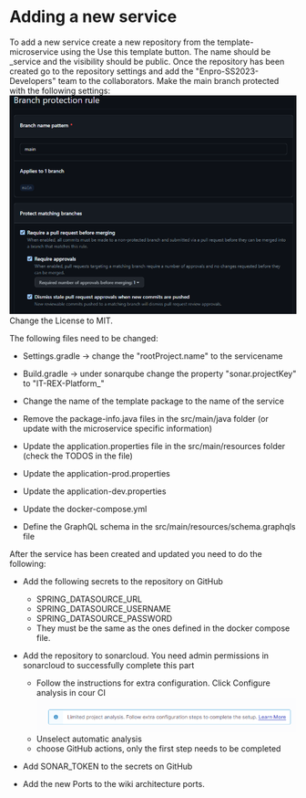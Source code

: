 # Adding a new service

To add a new service create a new repository from the template-microservice using the Use this template button. 
The name should be <servicename>_service and the visibility should be public.
Once the repository has been created go to the repository settings and add the "Enpro-SS2023-Developers" team to the collaborators. 
Make the main branch protected with the following settings:
![](/images/branch-protection-rules.png)
Change the License to MIT.

The following files need to be changed:

- Settings.gradle -> change the "rootProject.name" to the servicename
- Build.gradle -> under sonarqube change the property "sonar.projectKey" to "IT-REX-Platform_<servicename>"

- Change the name of the template package to the name of the service
- Remove the package-info.java files in the src/main/java folder (or update with the microservice specific information)
- Update the application.properties file in the src/main/resources folder (check the TODOS in the file)
- Update the application-prod.properties
- Update the application-dev.properties
- Update the docker-compose.yml 

- Define the GraphQL schema in the src/main/resources/schema.graphqls file

After the service has been created and updated you need to do the following:

- Add the following secrets to the repository on GitHub
  - SPRING_DATASOURCE_URL
  - SPRING_DATASOURCE_USERNAME
  - SPRING_DATASOURCE_PASSWORD
  - They must be the same as the ones defined in the docker compose file.

- Add the repository to sonarcloud. You need admin permissions in sonarcloud to successfully complete this part
  - Follow the instructions for extra configuration. Click Configure analysis in cour CI ![](/images/sonarcloud-instructions-1.png)
  - Unselect automatic analysis
  - choose GitHub actions, only the first step needs to be completed
- Add SONAR_TOKEN to the secrets on GitHub

- Add the new Ports to the wiki architecture ports.
